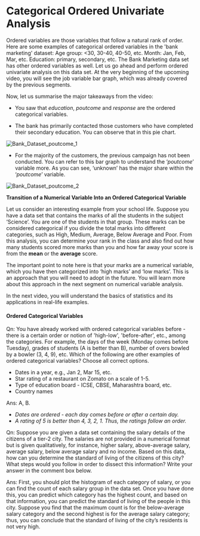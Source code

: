 ﻿# Categorical Ordered Univariate Analysis

Ordered variables are those variables that follow a natural rank of order. Here are some examples of categorical ordered variables in the 'bank marketing' dataset:  Age group:  <30, 30-40, 40-50, etc.  Month: Jan, Feb, Mar, etc.  Education: primary, secondary, etc.     The Bank Marketing data set has other ordered variables as well. Let us go ahead and perform ordered univariate analysis on this data set. At the very beginning of the upcoming video, you will see the job variable bar graph, which was already covered by the previous segments.   

Now, let us summarise the major takeaways from the video:

- You saw that _education_,  _poutcome_  and  _response_ are the ordered categorical variables.

- The bank has primarily contacted those customers who have completed their secondary education. You can observe that in this pie chart.

![Bank_Dataset_poutcome_1](https://i.ibb.co/p23WxBD/Bank-Dataset-poutcome-1.png)

- For the majority of the customers, the previous campaign has not been conducted. You can refer to this bar graph to understand the ‘_poutcome_’ variable more. As you can see, ‘unknown’ has the major share within the ‘_poutcome_’ variable.

![Bank_Dataset_poutcome_2](https://images.upgrad.com/f041d279-4ea9-4d36-81cf-7bb72248d82c-img18.PNG)

**Transition of a Numerical Variable Into an Ordered Categorical Variable**

Let us consider an interesting example from your school life. Suppose you have a data set that contains the marks of all the students in the subject ‘Science’. You are one of the students in that group. These marks can be considered categorical if you divide the total marks into different categories, such as High, Medium, Average, Below Average and Poor. From this analysis, you can determine your rank in the class and also find out how many students scored more marks than you and how far away your score is from the  **mean** or the **average** score.

The important point to note here is that your marks are a numerical variable, which you have then categorized into ‘high marks’ and ‘low marks’. This is an approach that you will need to adopt in the future. You will learn more about this approach in the next segment on numerical variable analysis.  

In the next video, you will understand the basics of statistics and its applications in real-life examples.  

#### Ordered Categorical Variables

Qn: You have already worked with ordered categorical variables before - there is a certain order or notion of 'high-low', 'before-after', etc., among the categories. For example, the days of the week (Monday comes before Tuesday), grades of students (A is better than B), number of overs bowled by a bowler (3, 4, 9), etc. Which of the following are other examples of ordered categorical variables? Choose all correct options.

- Dates in a year, e.g., Jan 2, Mar 15, etc.
- Star rating of a restaurant on Zomato on a scale of 1-5.
- Type of education board - ICSE, CBSE, Maharashtra board, etc.
- Country names

Ans: A, B.

- _Dates are ordered - each day comes before or after a certain day._
- _A rating of 5 is better than 4, 3, 2, 1. Thus, the ratings follow an order._

Qn: Suppose you are given a data set containing the salary details of the citizens of a tier-2 city. The salaries are not provided in a numerical format but is given qualitatively, for instance, higher salary, above-average salary, average salary, below average salary and no income. Based on this data, how can you determine the standard of living of the citizens of this city? What steps would you follow in order to dissect this information? Write your answer in the comment box below.   

Ans: First, you should plot the histogram of each category of salary, or you can find the count of each salary group in the data set. Once you have done this, you can predict which category has the highest count, and based on that information, you can predict the standard of living of the people in this city. Suppose you find that the maximum count is for the below-average salary category and the second highest is for the average salary category; thus, you can conclude that the standard of living of the city’s residents is not very high.

